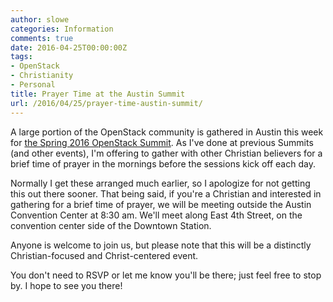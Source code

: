 ```yaml
---
author: slowe
categories: Information
comments: true
date: 2016-04-25T00:00:00Z
tags:
- OpenStack
- Christianity
- Personal
title: Prayer Time at the Austin Summit
url: /2016/04/25/prayer-time-austin-summit/
---
```


A large portion of the OpenStack community is gathered in Austin this week for [the Spring 2016 OpenStack Summit][link-1]. As I've done at previous Summits (and other events), I'm offering to gather with other Christian believers for a brief time of prayer in the mornings before the sessions kick off each day.

Normally I get these arranged much earlier, so I apologize for not getting this out there sooner. That being said, if you're a Christian and interested in gathering for a brief time of prayer, we will be meeting outside the Austin Convention Center at 8:30 am. We'll meet along East 4th Street, on the convention center side of the Downtown Station.

Anyone is welcome to join us, but please note that this will be a distinctly Christian-focused and Christ-centered event.

You don't need to RSVP or let me know you'll be there; just feel free to stop by. I hope to see you there!

[link-1]: https://www.openstack.org/summit/austin-2016/
